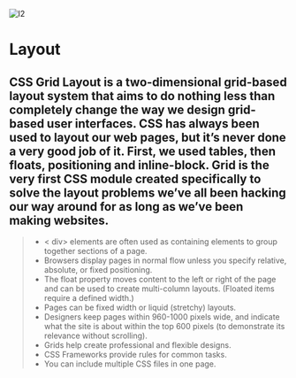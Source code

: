 
![I2](https://ninjaforms.com/wp-content/uploads/edd/2013/01/layout-styles.png)

# Layout 
## CSS Grid Layout is a two-dimensional grid-based layout system that aims to do nothing less than completely change the way we design grid-based user interfaces. CSS has always been used to layout our web pages, but it’s never done a very good job of it. First, we used tables, then floats, positioning and inline-block. Grid is the very first CSS module created specifically to solve the layout problems we’ve all been hacking our way around for as long as we’ve been making websites.


> - < div> elements are often used as containing elements to group together sections of a page.
> - Browsers display pages in normal flow unless you specify relative, absolute, or fixed positioning.
> - The float property moves content to the left or right of the page and can be used to create multi-column layouts. (Floated items require a defined width.)
> - Pages can be fixed width or liquid (stretchy) layouts.
> - Designers keep pages within 960-1000 pixels wide, and indicate what the site is about within the top 600 pixels (to demonstrate its relevance without scrolling).
> - Grids help create professional and flexible designs.
> - CSS Frameworks provide rules for common tasks.
> - You can include multiple CSS files in one page.
